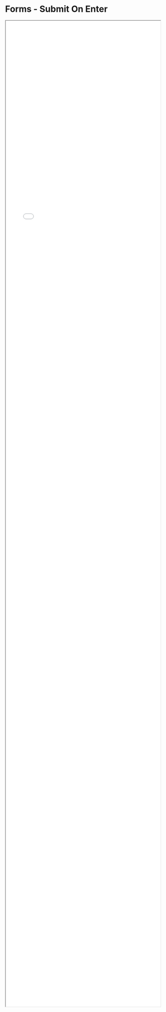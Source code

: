 # Forms - Submit On Enter

<iframe src="./Part 1 - Theory/3.Simplicity/Submit On Enter/index.html" style="width: 100%; height: 80vh;"/>  

# Forms - Analysis 

* Being forced to use the mouse to click a submit button will always slow down data capture.
* On submit delay:
    * Working on a local machine can be deceiving, everything is always fast.
    * Don't assume the user is always on the internet.
    * Try turning on Chrome's network throttling to simulate a slow 3G connection, and check how fast your site really feels.
